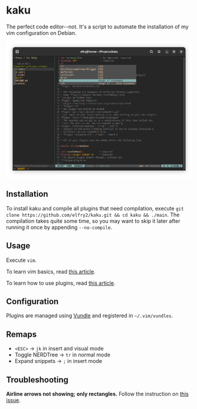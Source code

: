 # kaku
The perfect code editor--not. It's a script to automate the installation of my vim configuration on Debian.

![A screenshot of the latest version](screenshots/Screenshot%20from%202023-12-18%2001-01-29.png "A screenshot of the latest version")

## Installation
To install kaku and compile all plugins that need compilation, execute ```git clone https://github.com/elfry2/kaku.git && cd kaku && ./main```. The compilation takes quite some time, so you may want to skip it later after running it once by appending ```--no-compile```.

## Usage
Execute ```vim```.

To learn vim basics, read [this article](https://www.linuxfoundation.org/blog/blog/classic-sysadmin-vim-101-a-beginners-guide-to-vim).

To learn how to use plugins, read [this article](https://opensource.com/article/20/2/how-install-vim-plugins).

## Configuration
Plugins are managed using [Vundle](https://github.com/VundleVim/Vundle.vim) and registered in ```~/.vim/vundles```.

## Remaps 
- ```<ESC>``` -> ```jk``` in insert and visual mode
- Toggle NERDTree -> ```tr``` in normal mode
- Expand snippets -> ```;``` in insert mode

## Troubleshooting
**Airline arrows not showing; only rectangles.** Follow the instruction on [this issue](https://github.com/vim-airline/vim-airline/issues/1688).
